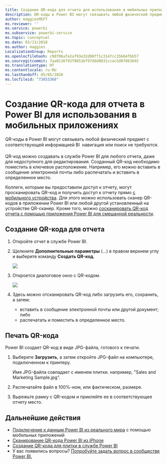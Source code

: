 ```yaml
---
title: Создание QR-кода для отчета для использования в мобильных приложениях Power BI
description: QR-коды в Power BI могут связывать любой физический предмет с соответствующей информацией BI в мобильном приложении; навигация или поиск не требуются.
author: maggiesMSFT
ms.reviewer: ''
ms.service: powerbi
ms.subservice: powerbi-service
ms.topic: conceptual
ms.date: 03/13/2018
ms.author: maggies
LocalizationGroup: Reports
ms.openlocfilehash: c98f06afe2af93e32d98ff1c3147cc15b64fbb57
ms.sourcegitcommit: 7aa0136f93f88516f97ddd8031ccac5d07863b92
ms.translationtype: HT
ms.contentlocale: ru-RU
ms.lasthandoff: 05/05/2020
ms.locfileid: "73853368"
---
```

# <a name="create-a-qr-code-for-a-report-in-power-bi-to-use-in-the-mobile-apps"></a>Создание QR-кода для отчета в Power BI для использования в мобильных приложениях
QR-коды в Power BI могут связывать любой физический предмет с соответствующей информацией BI &#151; навигация или поиск не требуются.

QR-код можно создавать в службе Power BI для любого отчета, даже для недоступного для редактирования. Созданный QR-код необходимо поместить в ключевое расположение. Например, его можно вставить в сообщение электронной почты либо распечатать и вставить в определенное место. 

Коллеги, которым вы предоставили доступ к отчету, могут просканировать QR-код и получить доступ к отчету прямо [с мобильного устройства](consumer/mobile/mobile-apps-qr-code.md). Для этого можно использовать сканер QR-кодов в приложении Power BI или любой другой установленный на устройстве QR-сканер. Кроме того, можно [сосканировать QR-код отчета с помощью приложения Power BI для смешанной реальности](consumer/mobile/mobile-mixed-reality-app.md#scan-a-report-qr-code-in-holographic-view).

## <a name="create-a-qr-code-for-a-report"></a>Создание QR-кода для отчета
1. Откройте отчет в службе Power BI.
2. Щелкните **Дополнительные параметры** (...) в правом верхнем углу и выберите команду **Создать QR-код**. 
   
    ![](media/service-create-qr-code-for-report/power-bi-create-qr-code-report.png)
3. Откроется диалоговое окно с QR-кодом. 
   
    ![](media/service-create-qr-code-for-report/powerbi_report_qrcode.png)
4. Здесь можно отсканировать QR-код либо загрузить его, сохранить, а затем: 
   
   * вставить в сообщение электронной почты или другой документ; либо 
   * распечатать и поместить в определенное место. 

## <a name="print-the-qr-code"></a>Печать QR-кода
Power BI создает QR-код в виде JPG-файла, готового к печати. 

1. Выберите **Загрузить**, а затем откройте JPG-файл на компьютере, подключенном к принтеру.  
   
   Имя JPG-файла совпадает с именем плитки. например, "Sales and Marketing Sample.jpg".
   
1. Распечатайте файл в 100%-ном, или фактическом, размере.  
2. Вырежьте рамку с QR-кодом и приклейте ее в соответствующее отчету место. 

## <a name="next-steps"></a>Дальнейшие действия
* [Подключение к данным Power BI из реального мира](consumer/mobile/mobile-apps-data-in-real-world-context.md) с помощью мобильных приложений
* [Сканирование QR-кода Power BI из iPhone](consumer/mobile/mobile-apps-qr-code.md)
* [Создание QR-кода для плитки в службе Power BI](service-create-qr-code-for-tile.md)
* У вас появились вопросы? [Попробуйте задать вопрос в сообществе Power BI.](https://community.powerbi.com/)

